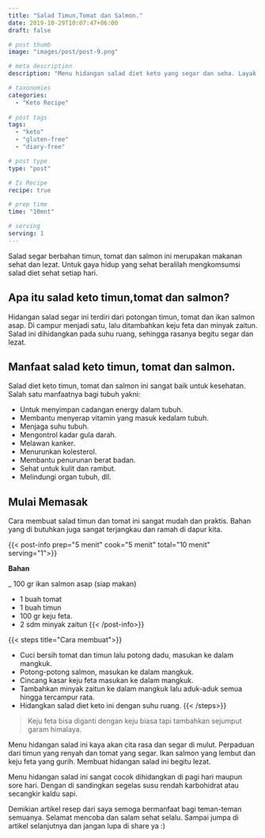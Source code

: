 ```yaml
---
title: "Salad Timun,Tomat dan Salmon."
date: 2019-10-29T10:07:47+06:00
draft: false

# post thumb
image: "images/post/post-9.png"

# meta description
description: "Menu hidangan salad diet keto yang segar dan seha. Layak dijadikan menu hidangan sehari-hari."

# taxonomies
categories:
  - "Keto Recipe"
  
# post tags
tags:
  - "keto"
  - "gluten-free"
  - "diary-free"

# post type
type: "post"

# Is Recipe
recipe: true

# prep time
time: "10mnt"

# serving
serving: 1
---
```


Salad segar berbahan timun, tomat dan salmon ini merupakan makanan sehat dan lezat. Untuk gaya hidup yang sehat beralilah mengkomsumsi salad diet sehat setiap hari.

## Apa itu salad keto timun,tomat dan salmon?

Hidangan salad segar ini terdiri dari potongan timun, tomat dan ikan salmon asap. Di campur menjadi satu, lalu ditambahkan keju feta dan minyak zaitun. Salad ini dihidangkan pada suhu ruang, sehingga rasanya begitu segar dan lezat.

## Manfaat salad keto timun, tomat dan salmon.

Salad diet keto timun, tomat dan salmon ini sangat baik untuk kesehatan. Salah satu  manfaatnya bagi tubuh yakni:
- Untuk menyimpan cadangan energy dalam tubuh.
- Membantu menyerap vitamin yang masuk kedalam tubuh.
- Menjaga suhu tubuh.
- Mengontrol kadar gula darah.
- Melawan kanker.
- Menurunkan kolesterol.
- Membantu penurunan berat badan.
- Sehat untuk kulit dan rambut.
- Melindungi organ tubuh, dll.

## Mulai Memasak

Cara membuat salad timun dan tomat ini sangat mudah dan praktis. Bahan yang di butuhkan juga sangat terjangkau dan ramah di dapur kita.

{{< post-info prep="5 menit" cook="5 menit" total="10 menit" serving="1">}}

__Bahan__

_ 100 gr ikan salmon asap (siap makan)
- 1 buah tomat
- 1 buah timun
- 100 gr keju feta.
- 2 sdm minyak zaitun
{{< /post-info>}}

{{< steps title="Cara membuat">}}
- Cuci bersih tomat dan timun lalu potong dadu, masukan ke dalam mangkuk.
- Potong-potong salmon, masukan ke dalam mangkuk.
- Cincang kasar keju feta masukan ke dalam mangkuk.
- Tambahkan minyak zaitun ke dalam mangkuk lalu aduk-aduk semua hingga tercampur rata.
- Hidangkan salad diet keto ini dengan suhu ruang.
{{< /steps>}}

>Keju feta bisa diganti dengan keju biasa tapi tambahkan sejumput garam himalaya.

Menu hidangan salad ini kaya akan cita rasa dan segar di mulut. Perpaduan dari timun yang renyah dan tomat yang segar. Ikan salmon yang lembut dan keju feta yang gurih. Membuat hidangan salad ini begitu lezat.

Menu hidangan salad ini sangat cocok dihidangkan di pagi hari maupun sore hari. Dengan di sandingkan segelas susu rendah karbohidrat atau secangkir kaldu sapi.

Demikian artikel resep dari saya semoga bermanfaat bagi teman-teman semuanya. Selamat mencoba dan salam sehat selalu. Sampai jumpa di artikel selanjutnya dan jangan lupa di share ya :)